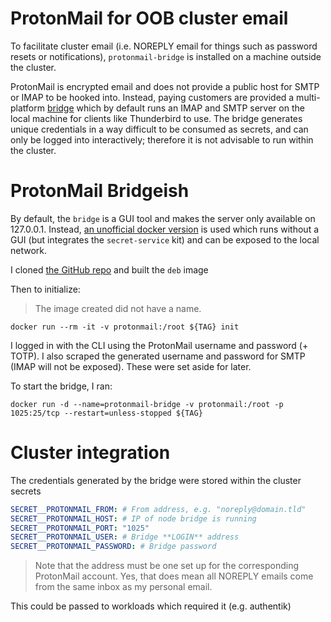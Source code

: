 # ProtonMail for OOB cluster email

To facilitate cluster email (i.e. NOREPLY email for things such as password resets or notifications), `protonmail-bridge` is installed on a machine outside the cluster. 

ProtonMail is encrypted email and does not provide a public host for SMTP or IMAP to be hooked into. Instead, paying customers are provided a multi-platform [bridge](https://proton.me/mail/bridge) which by default runs an IMAP and SMTP server on the local machine for clients like Thunderbird to use. The bridge generates unique credentials in a way difficult to be consumed as secrets, and can only be logged into interactively; therefore it is not advisable to run within the cluster.

# ProtonMail Bridgeish

By default, the `bridge` is a GUI tool and makes the server only available on 127.0.0.1. Instead, [an unofficial docker version](https://hub.docker.com/r/shenxn/protonmail-bridge) is used which runs without a GUI (but integrates the `secret-service` kit) and can be exposed to the local network.

I cloned [the GitHub repo](https://github.com/shenxn/protonmail-bridge-docker#build) and built the `deb` image

Then to initialize:

> The image created did not have a name.

```
docker run --rm -it -v protonmail:/root ${TAG} init
```

I logged in with the CLI using the ProtonMail username and password (+ TOTP). I also scraped the generated username and password for SMTP (IMAP will not be exposed). These were set aside for later.

To start the bridge, I ran:

```
docker run -d --name=protonmail-bridge -v protonmail:/root -p 1025:25/tcp --restart=unless-stopped ${TAG}
```

# Cluster integration

The credentials generated by the bridge were stored within the cluster secrets

```yaml
SECRET__PROTONMAIL_FROM: # From address, e.g. "noreply@domain.tld"
SECRET__PROTONMAIL_HOST: # IP of node bridge is running
SECRET__PROTONMAIL_PORT: "1025"
SECRET__PROTONMAIL_USER: # Bridge **LOGIN** address
SECRET__PROTONMAIL_PASSWORD: # Bridge password
```

> Note that the address must be one set up for the corresponding ProtonMail account. Yes, that does mean all NOREPLY emails come from the same inbox as my personal email.

This could be passed to workloads which required it (e.g. authentik)